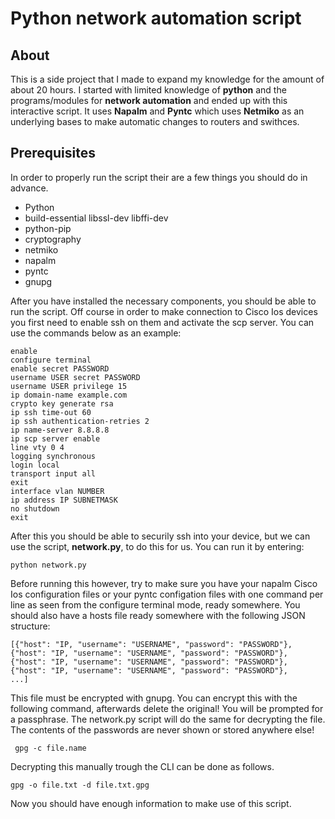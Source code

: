 # Python network automation script
## About
This is a side project that I made to expand my knowledge for the amount of about 20 hours.
I started with limited knowledge of **python** and the programs/modules for **network automation** and ended up with this interactive script.
It uses **Napalm** and **Pyntc** which uses **Netmiko** as an underlying bases to make automatic changes to routers and swithces.

## Prerequisites
In order to properly run the script their are a few things you should do in advance.
* Python
* build-essential libssl-dev libffi-dev
* python-pip
* cryptography
* netmiko
* napalm
* pyntc
* gnupg

After you have installed the necessary components, you should be able to run the script.
Off course in order to make connection to Cisco Ios devices you first need to enable ssh on them and activate the scp server.
You can use the commands below as an example:

```
enable
configure terminal
enable secret PASSWORD
username USER secret PASSWORD
username USER privilege 15
ip domain-name example.com
crypto key generate rsa
ip ssh time-out 60
ip ssh authentication-retries 2
ip name-server 8.8.8.8
ip scp server enable
line vty 0 4
logging synchronous
login local
transport input all
exit
interface vlan NUMBER
ip address IP SUBNETMASK
no shutdown
exit
```

After this you should be able to securily ssh into your device, but we can use the script, **network.py**, to do this for us.
You can run it by entering:

```
python network.py
```

Before running this however, try to make sure you have your napalm Cisco Ios configuration files or your pyntc configation files with one command per line as seen from the configure terminal mode, ready somewhere.
You should also have a hosts file ready somewhere with the following JSON structure:

```
[{"host": "IP, "username": "USERNAME", "password": "PASSWORD"},
{"host": "IP, "username": "USERNAME", "password": "PASSWORD"},
{"host": "IP, "username": "USERNAME", "password": "PASSWORD"},
{"host": "IP, "username": "USERNAME", "password": "PASSWORD"},
...]
```

This file must be encrypted with gnupg. You can encrypt this with the following command, afterwards delete the original!
You will be prompted for a passphrase. The network.py script will do the same for decrypting the file. The contents of the passwords are never shown or stored anywhere else!

```
 gpg -c file.name
```

Decrypting this manually trough the CLI can be done as follows.

```
gpg -o file.txt -d file.txt.gpg
```

Now you should have enough information to make use of this script.
